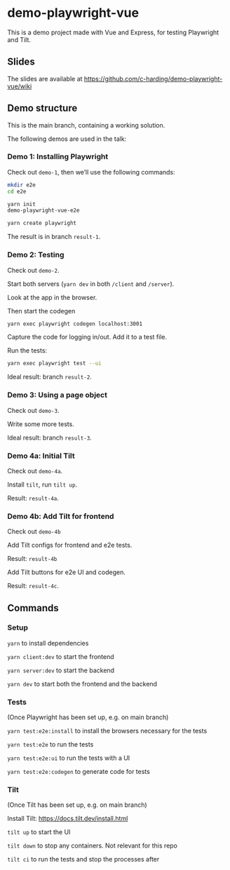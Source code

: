 # demo-playwright-vue

This is a demo project made with Vue and Express, for testing Playwright and Tilt.

## Slides

The slides are available at https://github.com/c-harding/demo-playwright-vue/wiki

## Demo structure

This is the main branch, containing a working solution.

The following demos are used in the talk:

### Demo 1: Installing Playwright

Check out `demo-1`, then we’ll use the following commands:

```bash
mkdir e2e
cd e2e

yarn init
demo-playwright-vue-e2e

yarn create playwright
```

The result is in branch `result-1`.

### Demo 2: Testing

Check out `demo-2`.

Start both servers (`yarn dev` in both `/client` and `/server`).

Look at the app in the browser.

Then start the codegen

```bash
yarn exec playwright codegen localhost:3001
```

Capture the code for logging in/out. Add it to a test file.

Run the tests:

```bash
yarn exec playwright test --ui
```

Ideal result: branch `result-2`.

### Demo 3: Using a page object

Check out `demo-3`.

Write some more tests.

Ideal result: branch `result-3`.

### Demo 4a: Initial Tilt

Check out `demo-4a`.

Install `tilt`, run `tilt up`.

Result: `result-4a`.

### Demo 4b: Add Tilt for frontend

Check out `demo-4b`

Add Tilt configs for frontend and e2e tests.

Result: `result-4b`

Add Tilt buttons for e2e UI and codegen.

Result: `result-4c`.

## Commands

### Setup

`yarn` to install dependencies

`yarn client:dev` to start the frontend

`yarn server:dev` to start the backend

`yarn dev` to start both the frontend and the backend

### Tests

(Once Playwright has been set up, e.g. on main branch)

`yarn test:e2e:install` to install the browsers necessary for the tests

`yarn test:e2e` to run the tests

`yarn test:e2e:ui` to run the tests with a UI

`yarn test:e2e:codegen` to generate code for tests

### Tilt

(Once Tilt has been set up, e.g. on main branch)

Install Tilt: https://docs.tilt.dev/install.html

`tilt up` to start the UI

`tilt down` to stop any containers. Not relevant for this repo

`tilt ci` to run the tests and stop the processes after
